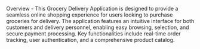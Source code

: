 Overview - 
This Grocery Delivery Application is designed to provide a seamless online shopping experience for users looking to purchase groceries for delivery. The application features an intuitive interface for both customers and delivery personnel, enabling easy browsing, selection, and secure payment processing. Key functionalities include real-time order tracking, user authentication, and a comprehensive product catalog.
